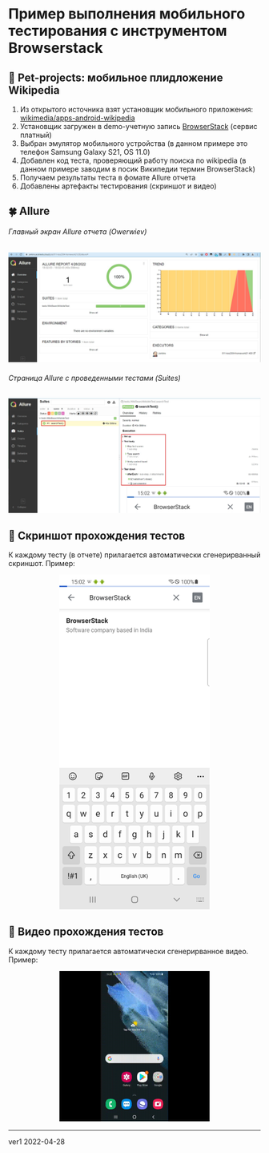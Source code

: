 # Пример выполнения мобильного тестирования с инструментом Browserstack
## :unicorn: Pet-projects: мобильное плидложение Wikipedia
1. Из открытого источника взят установщик мобильного приложения:  <a target="_blank" href="https://github.com/wikimedia/apps-android-wikipedia/releases/tag/latest">wikimedia/apps-android-wikipedia</a>
2. Установщик загружен в demo-учетную запись <a target="_blank" href="https://www.browserstack.com/">BrowserStack</a> (сервис платный)
3. Выбран эмулятор мобильного устройства (в данном примере это телефон Samsung Galaxy S21, OS 11.0)
4. Добавлен код теста, проверяющий работу поиска по wikipedia (в данном примере заводим в посик Википедии термин BrowserStack)
5. Получаем результаты теста в фомате Allure отчета
6. Добавлены артефакты тестирования (скриншот и видео) 

## :four_leaf_clover: Allure 
###### Главный экран Allure отчета (Owerwiev)
<p align="center">
<img title="Allure Graphics" src="img/add_allure1.jpg"  width="600" >
</p>

###### Страница Allure с проведенными тестами (Suites)
<p align="center">
<img title="Allure Graphics" src="img/add_allure2.jpg"  width="600">
</p>

## :watermelon: Скриншот прохождения тестов
К каждому тесту (в отчете) прилагается автоматически сгенерирванный скриншот. Пример:
<p align="center">
  <img title="Screenshot" src="img/add_browserstack_com_Wiki_last_screen.png" width="300" alt="Screenshot">
</p>

## :watermelon: Видео прохождения тестов
К каждому тесту прилагается автоматически сгенерирванное видео. Пример:
<p align="center">
  <img title="Video" src="img/add_browserstack_com_Wiki_video.gif"  width="300"  alt="Video">
</p>

-------
ver1 2022-04-28
